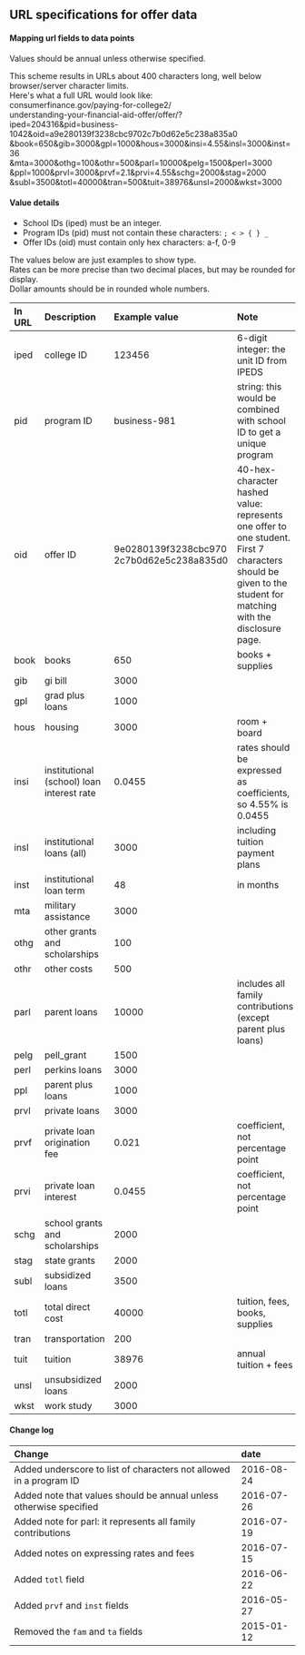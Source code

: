 ## URL specifications for offer data

#### Mapping url fields to data points
Values should be annual unless otherwise specified.

This scheme results in URLs about 400 characters long, well below browser/server character limits.  
Here's what a full URL would look like:
<br>
consumerfinance.gov/paying-for-college2/<br>
understanding-your-financial-aid-offer/offer/?<br>
iped=204316&pid=business-1042&oid=a9e280139f3238cbc9702c7b0d62e5c238a835a0<br>
&book=650&gib=3000&gpl=1000&hous=3000&insi=4.55&insl=3000&inst=36<br>
&mta=3000&othg=100&othr=500&parl=10000&pelg=1500&perl=3000<br>
&ppl=1000&prvl=3000&prvf=2.1&prvi=4.55&schg=2000&stag=2000<br>
&subl=3500&totl=40000&tran=500&tuit=38976&unsl=2000&wkst=3000
<br>

#### Value details
- School IDs (iped) must be an integer.
- Program IDs (pid) must not contain these characters: `; < > { } _`
- Offer IDs (oid) must contain only hex characters: a-f, 0-9

The values below are just examples to show type.   
Rates can be more precise than two decimal places, but may be rounded for display.  
Dollar amounts should be in rounded whole numbers.  

In URL | Description | Example value | Note
:----- | :---------  | :------------ | :---
iped | college ID | 123456 | 6-digit integer: the unit ID from IPEDS
pid  | program ID | business-981 | string: this would be combined with school ID to get a unique program
oid  | offer ID | 9e0280139f3238cbc970<br>2c7b0d62e5c238a835d0 | 40-hex-character hashed value: represents one offer to one student. First 7 characters should be given to the student for matching with the disclosure page.
book | books | 650 | books + supplies
gib  | gi bill | 3000 |
gpl  | grad plus loans | 1000 |
hous | housing | 3000 | room + board
insi | institutional (school) loan interest rate | 0.0455 | rates should be expressed as coefficients, so 4.55% is 0.0455
insl | institutional loans (all) | 3000 | including tuition payment plans
inst | institutional loan term | 48 | in months
mta  | military assistance | 3000 |
othg | other grants and scholarships | 100 |
othr | other costs | 500 |
parl | parent loans | 10000 | includes all family contributions (except parent plus loans)
pelg | pell_grant | 1500 |
perl | perkins loans | 3000 |
ppl  | parent plus loans | 1000 |
prvl | private loans | 3000 |
prvf | private loan origination fee | 0.021 | coefficient, not percentage point
prvi | private loan interest | 0.0455 | coefficient, not percentage point
schg | school grants and scholarships | 2000 |
stag | state grants | 2000 |
subl | subsidized loans | 3500 |
totl | total direct cost | 40000 | tuition, fees, books, supplies
tran | transportation | 200 |
tuit | tuition | 38976 | annual tuition + fees
unsl | unsubsidized loans | 2000 |
wkst | work study | 3000 |

#### Change log
Change | date
:----- | :---
Added underscore to list of characters not allowed in a program ID | 2016-08-24
Added note that values should be annual unless otherwise specified | 2016-07-26
Added note for parl: it represents all family contributions | 2016-07-19
Added notes on expressing rates and fees | 2016-07-15
Added `totl` field | 2016-06-22
Added `prvf` and `inst` fields | 2016-05-27
Removed the `fam` and `ta` fields | 2015-01-12

